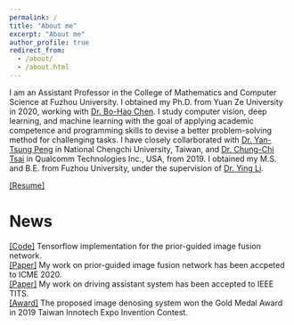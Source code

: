 ```yaml
---
permalink: /
title: "About me"
excerpt: "About me"
author_profile: true
redirect_from: 
  - /about/
  - /about.html
---
```


I am an Assistant Professor in the College of Mathematics and Computer Science at Fuzhou University. I obtained my Ph.D. from Yuan Ze University in 2020, working with [Dr. Bo-Hao Chen](https://bigmms.github.io/). I study computer vision, deep learning, and machine learning with the goal of applying academic competence and programming skills to devise a better problem-solving method for challenging tasks. I have closely collarborated with [Dr. Yan-Tsung Peng](https://www.cs.nccu.edu.tw/~ytpeng/) in National Chengchi University, Taiwan, and [Dr. Chung-Chi Tsai](https://github.com/chungchi) in  Qualcomm Technologies Inc., USA, from 2019. I obtained my M.S. and B.E. from Fuzhou University, under the supervision of [Dr. Ying Li](http://cmcs.fzu.edu.cn/website/f/teacherDetail?id=38).

[[Resume]](http://lily001ying.github.io/files/Yin_s_CV.pdf)

News
======
[[Code]](https://github.com/bigmms/prior_guided_network_hdr) Tensorflow implementation for the prior-guided image fusion network.  
[[Paper]](http://lily001ying.github.io/files/ICME_2020_HDR.pdf) My work on prior-guided image fusion network has been accpeted to ICME 2020.  
[[Paper]](https://ieeexplore.ieee.org/document/8915711) My work on driving assistant system has been accepted to IEEE TITS.  
[[Award]](https://cloudcdn.taiwantradeshows.com.tw/2019/inst/download/2019-winner.pdf) The proposed image denosing system won the Gold Medal Award in 2019 Taiwan Innotech Expo Invention Contest.

